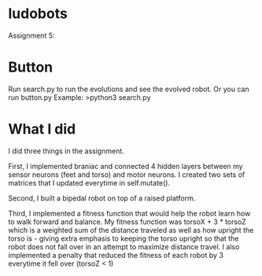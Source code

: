 # ludobots
Assignment 5:

# Button
Run search.py to run the evolutions and see the evolved robot. Or you can run button.py
Example: >python3 search.py

# What I did
I did three things in the assignment.

First, I implemented braniac and connected 4 hidden layers between my sensor neurons (feet and torso) and motor neurons. I created two sets of matrices that I updated everytime in self.mutate().

Second, I built a bipedal robot on top of a raised platform.

Third, I implemented a fitness function that would help the robot learn how to walk forward and balance. My fitness function was torsoX + 3 * torsoZ which is a weighted sum of the distance traveled as well as how upright the torso is - giving extra emphasis to keeping the torso upright so that the robot does not fall over in an attempt to maximize distance travel. I also implemented a penalty that reduced the fitness of each robot by 3 everytime it fell over (torsoZ < 1)
